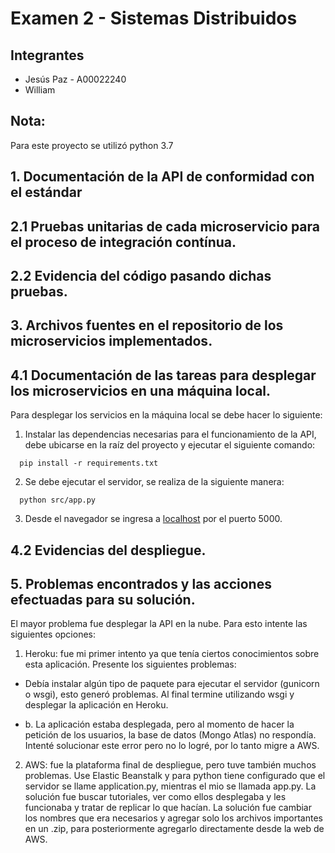 

# Examen 2 - Sistemas Distribuidos
## Integrantes
- Jesús Paz - A00022240
- William


## Nota:
Para este proyecto se utilizó python 3.7


## 1. Documentación de la API de conformidad con el estándar

## 2.1 Pruebas unitarias de cada microservicio para el proceso de integración contínua. 

## 2.2 Evidencia del código pasando dichas pruebas.

## 3. Archivos fuentes en el repositorio de los microservicios implementados.

## 4.1 Documentación de las tareas para desplegar los microservicios en una máquina local.

Para desplegar los servicios en la máquina local se debe hacer lo siguiente:
  1. Instalar las dependencias necesarias para el funcionamiento de la API, debe ubicarse en la raíz del proyecto y ejecutar el siguiente comando:
  ~~~
    pip install -r requirements.txt
  ~~~
  2. Se debe ejecutar el servidor, se realiza de la siguiente manera:
  ~~~
    python src/app.py
  ~~~
  3. Desde el navegador se ingresa a [localhost](localhost:5000) por el puerto 5000.
  

## 4.2 Evidencias del despliegue.

## 5. Problemas encontrados y las acciones efectuadas para su solución.

El mayor problema fue desplegar la API en la nube. Para esto intente las siguientes opciones:

1. Heroku: fue mi primer intento ya que tenía ciertos conocimientos sobre esta aplicación. Presente los siguientes problemas:

  * Debía instalar algún tipo de paquete para ejecutar el servidor (gunicorn o wsgi), esto generó problemas. Al final termine utilizando wsgi y desplegar la aplicación en Heroku.

  * b. La aplicación estaba desplegada, pero al momento de hacer la petición de los usuarios, la base de datos (Mongo Atlas) no respondía. Intenté solucionar este error pero no lo logré, por lo tanto migre a AWS.
    
2. AWS: fue la plataforma final de despliegue, pero tuve también muchos problemas. Use Elastic Beanstalk y para python    tiene configurado que el servidor se llame application.py, mientras el mio se llamada app.py. La solución fue buscar tutoriales, ver como ellos desplegaba y les funcionaba y tratar de replicar lo que hacían. La solución fue cambiar los nombres que era necesarios y agregar solo los archivos importantes en un .zip, para posteriormente agregarlo directamente desde la web de AWS.











